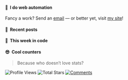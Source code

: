 #### 💼 &nbsp;I do web automation

Fancy a work? Send an [email][email-url] — or better yet, visit [my site][website-url]!

#### 📰 &nbsp;Recent posts

<!-- BLOG-POST-LIST:START -->

<!-- BLOG-POST-LIST:END -->

#### 📆 &nbsp;This week in code

<!--START_SECTION:waka-->

<!--END_SECTION:waka-->

#### 😎 &nbsp;Cool counters

> Because who doesn’t love stats?

![Profile Views][view-shield]
![Total Stars][stars-shield]
[![Comments][comments-shield]][comments-url]

<!-- LINKS & IMAGES -->
[email-shield]: https://img.shields.io/badge/send_email-black?style=for-the-badge&logo=gmail&logoColor=black&labelColor=white
[email-url]: mailto:pradhana.odhy@gmail.com
[website-shield]: https://img.shields.io/badge/my_website-black?style=for-the-badge&logo=hugo&logoColor=black&labelColor=white
[website-url]: https://odhyp.com
[view-shield]: https://komarev.com/ghpvc/?username=odhyp&color=34d399&style=for-the-badge&abbreviated=true
[stars-shield]: https://img.shields.io/github/stars/odhyp?style=for-the-badge&label=total%20stars&color=34d399
[comments-shield]: https://img.shields.io/github/discussions/odhyp/odhyp?style=for-the-badge&label=comments&color=34d399
[comments-url]: https://github.com/odhyp/odhyp/discussions
